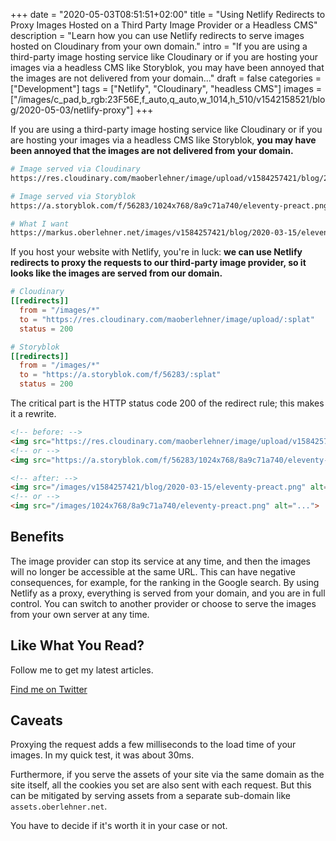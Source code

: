+++
date = "2020-05-03T08:51:51+02:00"
title = "Using Netlify Redirects to Proxy Images Hosted on a Third Party Image Provider or a Headless CMS"
description = "Learn how you can use Netlify redirects to serve images hosted on Cloudinary from your own domain."
intro = "If you are using a third-party image hosting service like Cloudinary or if you are hosting your images via a headless CMS like Storyblok, you may have been annoyed that the images are not delivered from your domain..."
draft = false
categories = ["Development"]
tags = ["Netlify", "Cloudinary", "headless CMS"]
images = ["/images/c_pad,b_rgb:23F56E,f_auto,q_auto,w_1014,h_510/v1542158521/blog/2020-05-03/netlify-proxy"]
+++

If you are using a third-party image hosting service like Cloudinary or if you are hosting your images via a headless CMS like Storyblok, **you may have been annoyed that the images are not delivered from your domain.**

```bash
# Image served via Cloudinary
https://res.cloudinary.com/maoberlehner/image/upload/v1584257421/blog/2020-03-15/eleventy-preact.png

# Image served via Storyblok
https://a.storyblok.com/f/56283/1024x768/8a9c71a740/eleventy-preact.png

# What I want
https://markus.oberlehner.net/images/v1584257421/blog/2020-03-15/eleventy-preact.png
```

If you host your website with Netlify, you're in luck: **we can use Netlify redirects to proxy the requests to our third-party image provider, so it looks like the images are served from our domain.**

```toml
# Cloudinary
[[redirects]]
  from = "/images/*"
  to = "https://res.cloudinary.com/maoberlehner/image/upload/:splat"
  status = 200

# Storyblok
[[redirects]]
  from = "/images/*"
  to = "https://a.storyblok.com/f/56283/:splat"
  status = 200
```

The critical part is the HTTP status code 200 of the redirect rule; this makes it a rewrite.

```html
<!-- before: -->
<img src="https://res.cloudinary.com/maoberlehner/image/upload/v1584257421/blog/2020-03-15/eleventy-preact.png" alt="...">
<!-- or -->
<img src="https://a.storyblok.com/f/56283/1024x768/8a9c71a740/eleventy-preact.png" alt="...">

<!-- after: -->
<img src="/images/v1584257421/blog/2020-03-15/eleventy-preact.png" alt="...">
<!-- or -->
<img src="/images/1024x768/8a9c71a740/eleventy-preact.png" alt="...">
```

## Benefits

The image provider can stop its service at any time, and then the images will no longer be accessible at the same URL. This can have negative consequences, for example, for the ranking in the Google search. By using Netlify as a proxy, everything is served from your domain, and you are in full control. You can switch to another provider or choose to serve the images from your own server at any time.

<div class="c-content__broad">
  <div class="c-twitter-teaser">
    <div class="c-twitter-teaser__content">
      <h2 class="c-twitter-teaser__headline">Like What You Read?</h2>
      <p class="c-twitter-teaser__body">
        Follow me to get my latest articles.
      </p>
      <a class="c-button c-button--outline c-twitter-teaser__button" rel="nofollow" href="https://twitter.com/maoberlehner" data-event-category="link" data-event-action="click: contact" data-event-label="Twitter (article content)">
        Find me on Twitter
      </a>
    </div>
  </div>
</div>

## Caveats

Proxying the request adds a few milliseconds to the load time of your images. In my quick test, it was about 30ms.

Furthermore, if you serve the assets of your site via the same domain as the site itself, all the cookies you set are also sent with each request. But this can be mitigated by serving assets from a separate sub-domain like `assets.oberlehner.net`.

You have to decide if it's worth it in your case or not.
